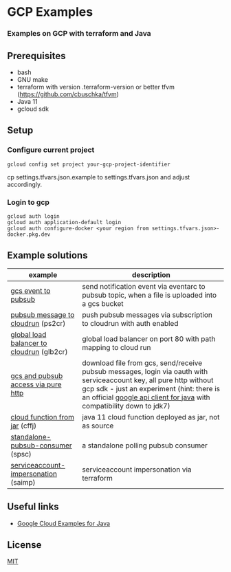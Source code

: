 # GCP Examples

### Examples on GCP with terraform and Java

## Prerequisites

* bash
* GNU make
* terraform with version .terraform-version or better tfvm (https://github.com/cbuschka/tfvm)
* Java 11
* gcloud sdk

## Setup

### Configure current project

```
gcloud config set project your-gcp-project-identifier
```

cp settings.tfvars.json.example to settings.tfvars.json and adjust accordingly.

### Login to gcp

```
gcloud auth login
gcloud auth application-default login
gcloud auth configure-docker <your region from settings.tfvars.json>-docker.pkg.dev
```

## Example solutions

| example          | description |
|------------------|-------------|
| [gcs event to pubsub](./gcs-event-to-pubsub) | send notification event via eventarc to pubsub topic, when a file is uploaded into a gcs bucket |
| [pubsub message to cloudrun](./pubsub-to-cloudrun) (ps2cr) | push pubsub messages via subscription to cloudrun with auth enabled |
| [global load balancer to cloudrun](./glb-to-cloudrun) (glb2cr) | global load balancer on port 80 with path mapping to cloud run |
| [gcs and pubsub access via pure http](./pure-http-gcp) | download file from gcs, send/receive pubsub messages, login via oauth with serviceaccount key, all pure http without gcp sdk - just an experiment (hint: there is an official [google api client for java](https://developers.google.com/api-client-library/java) with compatibility down to jdk7) |
| [cloud function from jar](./cloud-function-from-jar) (cffj) | java 11 cloud function deployed as jar, not as source |
| [standalone-pubsub-consumer](./standalone-pubsub-consumer) (spsc) | a standalone polling pubsub consumer |
| [serviceaccount-impersonation](./serviceaccount-impersonation) (saimp) | serviceaccount impersonation via terraform |

## Useful links

* [Google Cloud Examples for Java](https://github.com/googleapis/google-cloud-java)

## License

[MIT](./license.txt)
